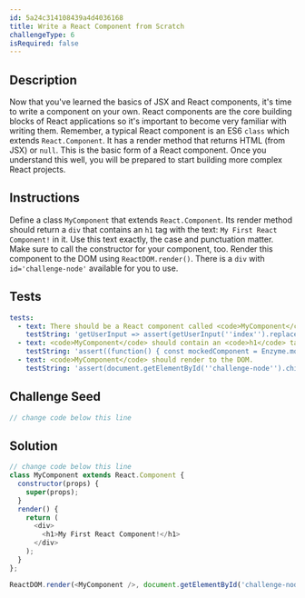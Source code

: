 ```yaml
---
id: 5a24c314108439a4d4036168
title: Write a React Component from Scratch
challengeType: 6
isRequired: false
---
```


## Description
<section id='description'>
Now that you've learned the basics of JSX and React components, it's time to write a component on your own. React components are the core building blocks of React applications so it's important to become very familiar with writing them. Remember, a typical React component is an ES6 <code>class</code> which extends <code>React.Component</code>. It has a render method that returns HTML (from JSX) or <code>null</code>. This is the basic form of a React component. Once you understand this well, you will be prepared to start building more complex React projects.
</section>

## Instructions
<section id='instructions'>
Define a class <code>MyComponent</code> that extends <code>React.Component</code>. Its render method should return a <code>div</code> that contains an <code>h1</code> tag with the text: <code>My First React Component!</code> in it. Use this text exactly, the case and punctuation matter. Make sure to call the constructor for your component, too.
Render this component to the DOM using <code>ReactDOM.render()</code>. There is a <code>div</code> with <code>id='challenge-node'</code> available for you to use.
</section>

## Tests
<section id='tests'>

```yml
tests:
  - text: There should be a React component called <code>MyComponent</code>.
    testString: 'getUserInput => assert(getUserInput(''index'').replace(/\s/g, '''').includes(''classMyComponentextendsReact.Component{''), ''There should be a React component called <code>MyComponent</code>.'');'
  - text: <code>MyComponent</code> should contain an <code>h1</code> tag with text <code>My First React Component!</code> Case and punctuation matter.
    testString: 'assert((function() { const mockedComponent = Enzyme.mount(React.createElement(MyComponent)); return mockedComponent.find(''h1'').text() === ''My First React Component!''; })(), ''<code>MyComponent</code> should contain an <code>h1</code> tag with text <code>My First React Component!</code> Case and punctuation matter.'');'
  - text: <code>MyComponent</code> should render to the DOM.
    testString: 'assert(document.getElementById(''challenge-node'').childNodes.length === 1, ''<code>MyComponent</code> should render to the DOM.'');'

```

</section>

## Challenge Seed
<section id='challengeSeed'>

<div id='jsx-seed'>

```jsx
// change code below this line

```

</div>



</section>

## Solution
<section id='solution'>


```js
// change code below this line
class MyComponent extends React.Component {
  constructor(props) {
    super(props);
  }
  render() {
    return (
      <div>
        <h1>My First React Component!</h1>
      </div>
    );
  }
};

ReactDOM.render(<MyComponent />, document.getElementById('challenge-node'));
```

</section>
